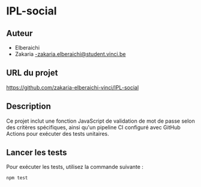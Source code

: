 # IPL-social
## Auteur
- Elberaichi
- Zakaria
-zakaria.elberaichi@student.vinci.be

## URL du projet
https://github.com/zakaria-elberaichi-vinci/IPL-social

## Description
Ce projet inclut une fonction JavaScript de validation de mot de passe selon des critères spécifiques, ainsi qu'un pipeline CI configuré avec GitHub Actions pour exécuter des tests unitaires.

## Lancer les tests
Pour exécuter les tests, utilisez la commande suivante :
```bash
npm test
